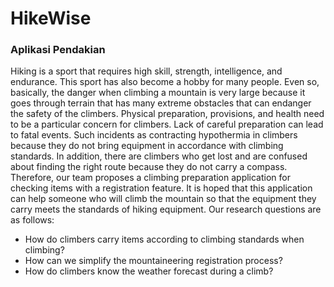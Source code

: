 # HikeWise
### Aplikasi Pendakian

Hiking is a sport that requires high skill, strength, intelligence, and endurance. This sport has also become a hobby for many people. Even so, basically, the danger when climbing a mountain is very large because it goes through terrain that has many extreme obstacles that can endanger the safety of the climbers. Physical preparation, provisions, and health need to be a particular concern for climbers. Lack of careful preparation can lead to fatal events. Such incidents as contracting hypothermia in climbers because they do not bring equipment in accordance with climbing standards. In addition, there are climbers who get lost and are confused about finding the right route because they do not carry a compass. Therefore, our team proposes a climbing preparation application for checking items with a registration feature. It is hoped that this application can help someone who will climb the mountain so that the equipment they carry meets the standards of hiking equipment. Our research questions are as follows:
 - How do climbers carry items according to climbing standards when climbing?
 - How can we simplify the mountaineering registration process?
 - How do climbers know the weather forecast during a climb?

